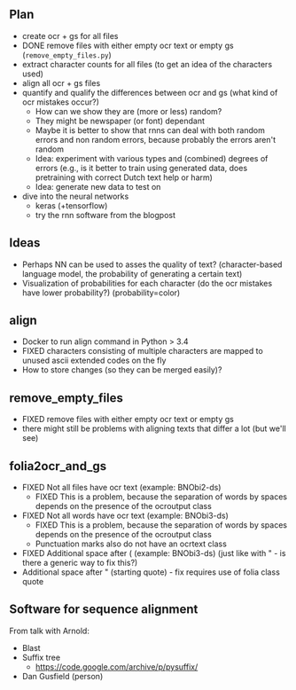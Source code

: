 ## Plan

* create ocr + gs for all files
* DONE remove files with either empty ocr text or empty gs (`remove_empty_files.py`)
* extract character counts for all files (to get an idea of the characters used)
* align all ocr + gs files
* quantify and qualify the differences between ocr and gs (what kind of ocr mistakes occur?)
  * How can we show they are (more or less) random?
  * They might be newspaper (or font) dependant
  * Maybe it is better to show that rnns can deal with both random errors and
  non random errors, because probably the errors aren't random
  * Idea: experiment with various types and (combined) degrees of errors (e.g., is it
    better to train using generated data, does pretraining with correct Dutch text
    help or harm)
  * Idea: generate new data to test on
* dive into the neural networks
  * keras (+tensorflow)
  * try the rnn software from the blogpost

## Ideas

* Perhaps NN can be used to asses the quality of text? (character-based language model, the probability of generating a certain text)
* Visualization of probabilities for each character (do the ocr mistakes have lower
  probability?) (probability=color)

## align

* Docker to run align command in Python > 3.4
* FIXED characters consisting of multiple characters are mapped to unused ascii extended
codes on the fly
* How to store changes (so they can be merged easily)?

## remove_empty_files

* FIXED remove files with either empty ocr text or empty gs
* there might still be problems with aligning texts that differ a lot (but we'll see)

## folia2ocr_and_gs

* FIXED Not all files have ocr text (example: BNObi2-ds)
  * FIXED This is a problem, because the separation of words by spaces depends on the presence of the ocroutput class
* FIXED Not all words have ocr text (example: BNObi3-ds)
  * FIXED This is a problem, because the separation of words by spaces depends on the presence of the ocroutput class
  * Punctuation marks also do not have an ocrtext class
* FIXED Additional space after ( (example: BNObi3-ds) (just like with " - is there a generic way to fix this?)
* Additional space after " (starting quote) - fix requires use of folia class quote

## Software for sequence alignment

From talk with Arnold:

* Blast
* Suffix tree
	* https://code.google.com/archive/p/pysuffix/
* Dan Gusfield (person)
